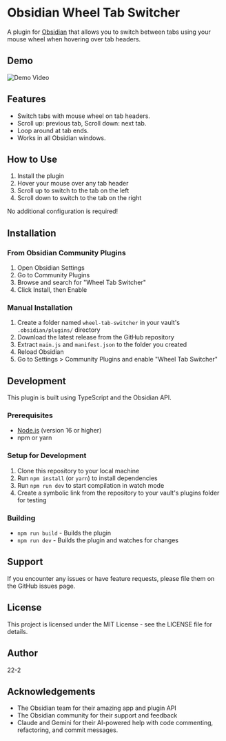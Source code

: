 # Obsidian Wheel Tab Switcher

A plugin for [Obsidian](https://obsidian.md) that allows you to switch between tabs using your mouse wheel when hovering over tab headers.

## Demo

![Demo Video](https://media.githubusercontent.com/media/22-2/wheel-tab-switcher/refs/heads/main/assets/demo.gif?raw=true)

## Features

- Switch tabs with mouse wheel on tab headers.
- Scroll up: previous tab, Scroll down: next tab.
- Loop around at tab ends.
- Works in all Obsidian windows.

## How to Use

1. Install the plugin
2. Hover your mouse over any tab header
3. Scroll up to switch to the tab on the left
4. Scroll down to switch to the tab on the right

No additional configuration is required!

## Installation

### From Obsidian Community Plugins

1. Open Obsidian Settings
2. Go to Community Plugins
3. Browse and search for "Wheel Tab Switcher"
4. Click Install, then Enable

### Manual Installation

1. Create a folder named `wheel-tab-switcher` in your vault's `.obsidian/plugins/` directory
2. Download the latest release from the GitHub repository
3. Extract `main.js` and `manifest.json` to the folder you created
4. Reload Obsidian
5. Go to Settings > Community Plugins and enable "Wheel Tab Switcher"

## Development

This plugin is built using TypeScript and the Obsidian API.

### Prerequisites

- [Node.js](https://nodejs.org/) (version 16 or higher)
- npm or yarn

### Setup for Development

1. Clone this repository to your local machine
2. Run `npm install` (or `yarn`) to install dependencies
3. Run `npm run dev` to start compilation in watch mode
4. Create a symbolic link from the repository to your vault's plugins folder for testing

### Building

- `npm run build` - Builds the plugin
- `npm run dev` - Builds the plugin and watches for changes

## Support

If you encounter any issues or have feature requests, please file them on the GitHub issues page.

## License

This project is licensed under the MIT License - see the LICENSE file for details.

## Author

22-2

## Acknowledgements

- The Obsidian team for their amazing app and plugin API
- The Obsidian community for their support and feedback
- Claude and Gemini for their AI-powered help with code commenting, refactoring, and commit messages.
